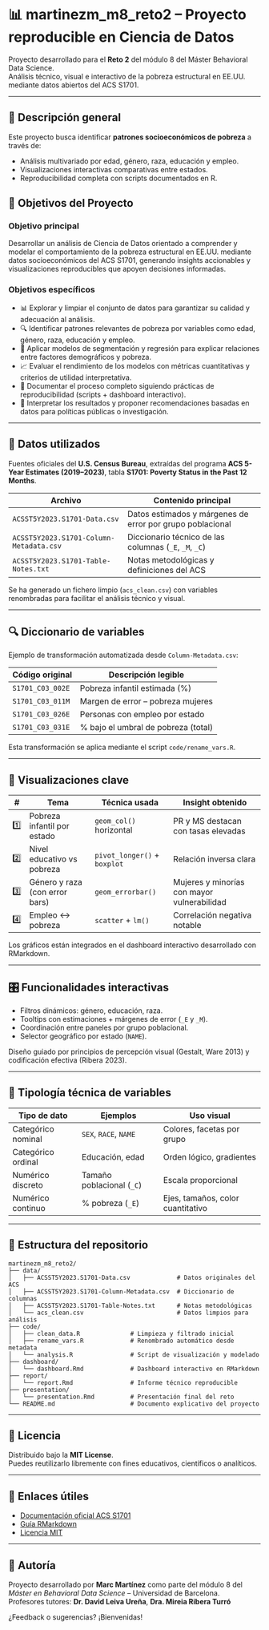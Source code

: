 # 📊 martinezm_m8_reto2 – Proyecto reproducible en Ciencia de Datos

Proyecto desarrollado para el **Reto 2** del módulo 8 del Máster Behavioral Data Science.  
Análisis técnico, visual e interactivo de la pobreza estructural en EE.UU. mediante datos abiertos del ACS S1701.

---

## 📌 Descripción general

Este proyecto busca identificar **patrones socioeconómicos de pobreza** a través de:
- Análisis multivariado por edad, género, raza, educación y empleo.
- Visualizaciones interactivas comparativas entre estados.
- Reproducibilidad completa con scripts documentados en R.

## 🎯 Objetivos del Proyecto

### Objetivo principal  
Desarrollar un análisis de Ciencia de Datos orientado a comprender y modelar el comportamiento de la pobreza estructural en EE.UU. mediante datos socioeconómicos del ACS S1701, generando insights accionables y visualizaciones reproducibles que apoyen decisiones informadas.

### Objetivos específicos  
- 📊 Explorar y limpiar el conjunto de datos para garantizar su calidad y adecuación al análisis.  
- 🔍 Identificar patrones relevantes de pobreza por variables como edad, género, raza, educación y empleo.  
- 🧠 Aplicar modelos de segmentación y regresión para explicar relaciones entre factores demográficos y pobreza.  
- 📈 Evaluar el rendimiento de los modelos con métricas cuantitativas y criterios de utilidad interpretativa.  
- 📑 Documentar el proceso completo siguiendo prácticas de reproducibilidad (scripts + dashboard interactivo).  
- 🧠 Interpretar los resultados y proponer recomendaciones basadas en datos para políticas públicas o investigación.

---

## 📁 Datos utilizados

Fuentes oficiales del **U.S. Census Bureau**, extraídas del programa **ACS 5-Year Estimates (2019–2023)**, tabla **S1701: Poverty Status in the Past 12 Months**.

| Archivo                                | Contenido principal                                          |
|----------------------------------------|--------------------------------------------------------------|
| `ACSST5Y2023.S1701-Data.csv`           | Datos estimados y márgenes de error por grupo poblacional   |
| `ACSST5Y2023.S1701-Column-Metadata.csv`| Diccionario técnico de las columnas (`_E`, `_M`, `_C`)       |
| `ACSST5Y2023.S1701-Table-Notes.txt`    | Notas metodológicas y definiciones del ACS                  |

Se ha generado un fichero limpio (`acs_clean.csv`) con variables renombradas para facilitar el análisis técnico y visual.

---

## 🔍 Diccionario de variables

Ejemplo de transformación automatizada desde `Column-Metadata.csv`:

| Código original      | Descripción legible                 |
|----------------------|-------------------------------------|
| `S1701_C03_002E`     | Pobreza infantil estimada (%)       |
| `S1701_C03_011M`     | Margen de error – pobreza mujeres   |
| `S1701_C03_026E`     | Personas con empleo por estado      |
| `S1701_C03_031E`     | % bajo el umbral de pobreza (total) |

Esta transformación se aplica mediante el script `code/rename_vars.R`.

---

## 🎯 Visualizaciones clave

| # | Tema                             | Técnica usada            | Insight obtenido                         |
|---|----------------------------------|---------------------------|------------------------------------------|
| 1️⃣ | Pobreza infantil por estado     | `geom_col()` horizontal  | PR y MS destacan con tasas elevadas      |
| 2️⃣ | Nivel educativo vs pobreza      | `pivot_longer()` + `boxplot` | Relación inversa clara                |
| 3️⃣ | Género y raza (con error bars) | `geom_errorbar()`        | Mujeres y minorías con mayor vulnerabilidad |
| 4️⃣ | Empleo ↔ pobreza                | `scatter` + `lm()`       | Correlación negativa notable              |

Los gráficos están integrados en el dashboard interactivo desarrollado con RMarkdown.

---

## 🎛️ Funcionalidades interactivas

- Filtros dinámicos: género, educación, raza.
- Tooltips con estimaciones + márgenes de error (`_E` y `_M`).
- Coordinación entre paneles por grupo poblacional.
- Selector geográfico por estado (`NAME`).

Diseño guiado por principios de percepción visual (Gestalt, Ware 2013) y codificación efectiva (Ribera 2023).

---

## 🧪 Tipología técnica de variables

| Tipo de dato         | Ejemplos                  | Uso visual                     |
|----------------------|---------------------------|--------------------------------|
| Categórico nominal   | `SEX`, `RACE`, `NAME`     | Colores, facetas por grupo     |
| Categórico ordinal   | Educación, edad           | Orden lógico, gradientes       |
| Numérico discreto    | Tamaño poblacional (`_C`) | Escala proporcional            |
| Numérico continuo    | % pobreza (`_E`)          | Ejes, tamaños, color cuantitativo |

---

## 📂 Estructura del repositorio

```
martinezm_m8_reto2/
├── data/
│   ├── ACSST5Y2023.S1701-Data.csv             # Datos originales del ACS
│   ├── ACSST5Y2023.S1701-Column-Metadata.csv  # Diccionario de columnas
│   ├── ACSST5Y2023.S1701-Table-Notes.txt      # Notas metodológicas
│   └── acs_clean.csv                          # Datos limpios para análisis
├── code/
│   ├── clean_data.R              # Limpieza y filtrado inicial
│   ├── rename_vars.R             # Renombrado automático desde metadata
│   └── analysis.R                # Script de visualización y modelado
├── dashboard/
│   └── dashboard.Rmd             # Dashboard interactivo en RMarkdown
├── report/
│   └── report.Rmd                # Informe técnico reproducible
├── presentation/
│   └── presentation.Rmd          # Presentación final del reto
└── README.md                     # Documento explicativo del proyecto
```


---

## 📜 Licencia

Distribuido bajo la **MIT License**.  
Puedes reutilizarlo libremente con fines educativos, científicos o analíticos.

---

## 🔗 Enlaces útiles

- [Documentación oficial ACS S1701](https://data.census.gov/table/ACSST5Y2023.S1701)
- [Guía RMarkdown](https://rmarkdown.rstudio.com/)
- [Licencia MIT](https://opensource.org/licenses/MIT)

---

## 🙋 Autoría

Proyecto desarrollado por **Marc Martínez** como parte del módulo 8 del *Máster en Behavioral Data Science* – Universidad de Barcelona.  
Profesores tutores: **Dr. David Leiva Ureña**, **Dra. Mireia Ribera Turró**

¿Feedback o sugerencias? ¡Bienvenidas!


